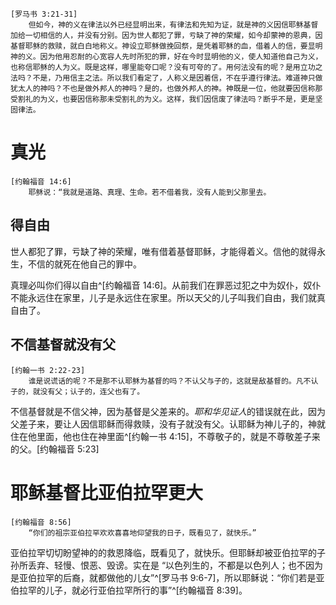     [罗马书 3:21-31]
        但如今，神的义在律法以外已经显明出来，有律法和先知为证，就是神的义因信耶稣基督加给一切相信的人，并没有分别。因为世人都犯了罪，亏缺了神的荣耀，如今却蒙神的恩典，因基督耶稣的救赎，就白白地称义。神设立耶稣做挽回祭，是凭着耶稣的血，借着人的信，要显明神的义。因为他用忍耐的心宽容人先时所犯的罪，好在今时显明他的义，使人知道他自己为义，也称信耶稣的人为义。既是这样，哪里能夸口呢？没有可夸的了。用何法没有的呢？是用立功之法吗？不是，乃用信主之法。所以我们看定了，人称义是因着信，不在乎遵行律法。难道神只做犹太人的神吗？不也是做外邦人的神吗？是的，也做外邦人的神。神既是一位，他就要因信称那受割礼的为义，也要因信称那未受割礼的为义。这样，我们因信废了律法吗？断乎不是，更是坚固律法。

# 真光

    [约翰福音 14:6]
        耶稣说：“我就是道路、真理、生命。若不借着我，没有人能到父那里去。

## 得自由

世人都犯了罪，亏缺了神的荣耀，唯有借着基督耶稣，才能得着义。信他的就得永生，不信的就死在他自己的罪中。

真理必叫你们得以自由^[约翰福音 14:6]。从前我们在罪恶过犯之中为奴仆，奴仆不能永远住在家里，儿子是永远住在家里。所以天父的儿子叫我们自由，我们就真自由了。

<!--
跟从主出黑暗入光明 **不信主的人死在罪中** **不信他是基督就是不信父神** 常常遵守主的道就真是主的门徒 **真理必叫你们得以自由** 奴仆不能永远住在家里 **神儿子的话赐人真自由**
-->

## 不信基督就没有父

    [约翰一书 2:22-23]
        谁是说谎话的呢？不是那不认耶稣为基督的吗？不认父与子的，这就是敌基督的。凡不认子的，就没有父；认子的，连父也有了。

不信基督就是不信父神，因为基督是父差来的。*耶和华见证人*的错误就在此，因为父差子来，要让人因信耶稣而得救赎，没有子就没有父。认耶稣为神儿子的，神就住在他里面，他也住在神里面^[约翰一书 4:15]，不尊敬子的，就是不尊敬差子来的父。[约翰福音 5:23]

# 耶稣基督比亚伯拉罕更大

    [约翰福音 8:56]
        “你们的祖宗亚伯拉罕欢欢喜喜地仰望我的日子，既看见了，就快乐。”

亚伯拉罕切切盼望神的的救恩降临，既看见了，就快乐。但耶稣却被亚伯拉罕的子孙所丢弃、轻慢、恨恶、毁谤。实在是 “以色列生的，不都是以色列人；也不因为是亚伯拉罕的后裔，就都做他的儿女”^[罗马书 9:6-7]，所以耶稣说：“你们若是亚伯拉罕的儿子，就必行亚伯拉罕所行的事”^[约翰福音 8:39]。

<!--
耶稣基督比亚伯拉罕更大 亚伯拉罕欢欢喜喜地仰望我的日子，既看见了，就快乐 你们若是亚伯拉罕的儿子，就必行亚伯拉罕所行的事 耶稣在亚伯拉罕之先
-->